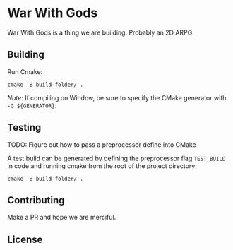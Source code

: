 # War With Gods

War With Gods is a thing we are building. Probably an 2D ARPG.

## Building

Run Cmake:

```
cmake -B build-folder/ .
```

*Note:* If compiling on Window, be sure to specify the CMake generator with `-G ${GENERATOR}`.

## Testing

TODO: Figure out how to pass a preprocessor define into CMake

A test build can be generated by defining the preprocessor flag `TEST_BUILD` in code and running cmake from the root of the project directory:

```
cmake -B build-folder/ .
```

## Contributing

Make a PR and hope we are merciful.

## License